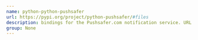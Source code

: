 ```yaml
---
name: python-python-pushsafer
url: https://pypi.org/project/python-pushsafer/#files
description: bindings for the Pushsafer.com notification service. URL : https://pypi.org/project/python-pushsafer/#files Groups : None
group: None
---
```

